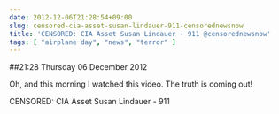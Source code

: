 ```yaml
---
date: 2012-12-06T21:28:54+09:00
slug: censored-cia-asset-susan-lindauer-911-censorednewsnow
title: 'CENSORED: CIA Asset Susan Lindauer - 911 @censorednewsnow'
tags: [ "airplane day", "news", "terror" ]
---
```


##21:28 Thursday 06 December 2012

Oh, and this morning I watched this video. The truth is coming out!


CENSORED: CIA Asset Susan Lindauer - 911



